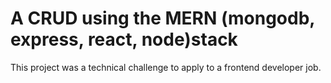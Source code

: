 # A CRUD using the MERN (mongodb, express, react, node)stack

This project was a technical challenge to apply to a frontend developer job. 
